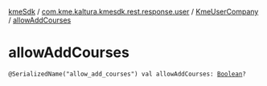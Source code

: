 [kmeSdk](../../index.md) / [com.kme.kaltura.kmesdk.rest.response.user](../index.md) / [KmeUserCompany](index.md) / [allowAddCourses](./allow-add-courses.md)

# allowAddCourses

`@SerializedName("allow_add_courses") val allowAddCourses: `[`Boolean`](https://kotlinlang.org/api/latest/jvm/stdlib/kotlin/-boolean/index.html)`?`